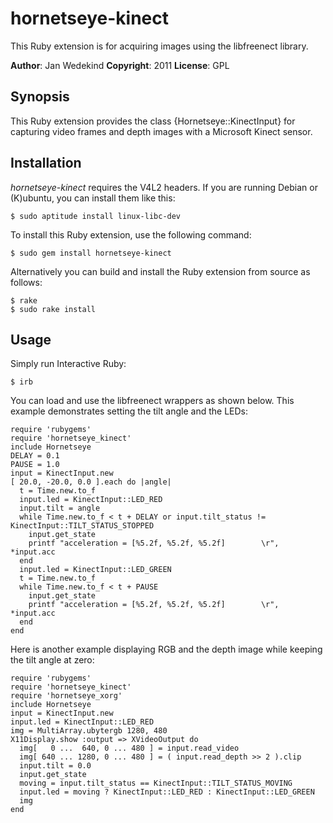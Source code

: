 hornetseye-kinect
=================
This Ruby extension is for acquiring images using the libfreenect library.

**Author**:       Jan Wedekind
**Copyright**:    2011
**License**:      GPL

Synopsis
--------

This Ruby extension provides the class {Hornetseye::KinectInput} for capturing video frames and depth images with a Microsoft Kinect sensor.

Installation
------------

*hornetseye-kinect* requires the V4L2 headers. If you are running Debian or (K)ubuntu, you can install them like this:

    $ sudo aptitude install linux-libc-dev

To install this Ruby extension, use the following command:

    $ sudo gem install hornetseye-kinect

Alternatively you can build and install the Ruby extension from source as follows:

    $ rake
    $ sudo rake install

Usage
-----

Simply run Interactive Ruby:

    $ irb

You can load and use the libfreenect wrappers as shown below. This example demonstrates setting the tilt angle and the LEDs:

    require 'rubygems'
    require 'hornetseye_kinect'
    include Hornetseye
    DELAY = 0.1
    PAUSE = 1.0
    input = KinectInput.new
    [ 20.0, -20.0, 0.0 ].each do |angle|
      t = Time.new.to_f
      input.led = KinectInput::LED_RED
      input.tilt = angle
      while Time.new.to_f < t + DELAY or input.tilt_status != KinectInput::TILT_STATUS_STOPPED
        input.get_state
        printf "acceleration = [%5.2f, %5.2f, %5.2f]        \r", *input.acc
      end
      input.led = KinectInput::LED_GREEN
      t = Time.new.to_f
      while Time.new.to_f < t + PAUSE
        input.get_state
        printf "acceleration = [%5.2f, %5.2f, %5.2f]        \r", *input.acc
      end
    end

Here is another example displaying RGB and the depth image while keeping the tilt angle at zero:

    require 'rubygems'
    require 'hornetseye_kinect'
    require 'hornetseye_xorg'
    include Hornetseye
    input = KinectInput.new
    input.led = KinectInput::LED_RED
    img = MultiArray.ubytergb 1280, 480
    X11Display.show :output => XVideoOutput do
      img[   0 ...  640, 0 ... 480 ] = input.read_video
      img[ 640 ... 1280, 0 ... 480 ] = ( input.read_depth >> 2 ).clip
      input.tilt = 0.0
      input.get_state
      moving = input.tilt_status == KinectInput::TILT_STATUS_MOVING
      input.led = moving ? KinectInput::LED_RED : KinectInput::LED_GREEN
      img
    end

